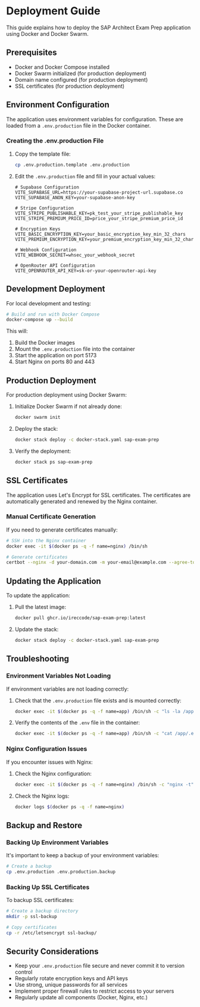 # Deployment Guide

This guide explains how to deploy the SAP Architect Exam Prep application using Docker and Docker Swarm.

## Prerequisites

- Docker and Docker Compose installed
- Docker Swarm initialized (for production deployment)
- Domain name configured (for production deployment)
- SSL certificates (for production deployment)

## Environment Configuration

The application uses environment variables for configuration. These are loaded from a `.env.production` file in the Docker container.

### Creating the .env.production File

1. Copy the template file:
   ```bash
   cp .env.production.template .env.production
   ```

2. Edit the `.env.production` file and fill in your actual values:
   ```env
   # Supabase Configuration
   VITE_SUPABASE_URL=https://your-supabase-project-url.supabase.co
   VITE_SUPABASE_ANON_KEY=your-supabase-anon-key

   # Stripe Configuration
   VITE_STRIPE_PUBLISHABLE_KEY=pk_test_your_stripe_publishable_key
   VITE_STRIPE_PREMIUM_PRICE_ID=price_your_stripe_premium_price_id

   # Encryption Keys
   VITE_BASIC_ENCRYPTION_KEY=your_basic_encryption_key_min_32_chars
   VITE_PREMIUM_ENCRYPTION_KEY=your_premium_encryption_key_min_32_chars

   # Webhook Configuration
   VITE_WEBHOOK_SECRET=whsec_your_webhook_secret

   # OpenRouter API Configuration
   VITE_OPENROUTER_API_KEY=sk-or-your-openrouter-api-key
   ```

## Development Deployment

For local development and testing:

```bash
# Build and run with Docker Compose
docker-compose up --build
```

This will:
1. Build the Docker images
2. Mount the `.env.production` file into the container
3. Start the application on port 5173
4. Start Nginx on ports 80 and 443

## Production Deployment

For production deployment using Docker Swarm:

1. Initialize Docker Swarm if not already done:
   ```bash
   docker swarm init
   ```

2. Deploy the stack:
   ```bash
   docker stack deploy -c docker-stack.yaml sap-exam-prep
   ```

3. Verify the deployment:
   ```bash
   docker stack ps sap-exam-prep
   ```

## SSL Certificates

The application uses Let's Encrypt for SSL certificates. The certificates are automatically generated and renewed by the Nginx container.

### Manual Certificate Generation

If you need to generate certificates manually:

```bash
# SSH into the Nginx container
docker exec -it $(docker ps -q -f name=nginx) /bin/sh

# Generate certificates
certbot --nginx -d your-domain.com -m your-email@example.com --agree-tos --non-interactive
```

## Updating the Application

To update the application:

1. Pull the latest image:
   ```bash
   docker pull ghcr.io/ireccode/sap-exam-prep:latest
   ```

2. Update the stack:
   ```bash
   docker stack deploy -c docker-stack.yaml sap-exam-prep
   ```

## Troubleshooting

### Environment Variables Not Loading

If environment variables are not loading correctly:

1. Check that the `.env.production` file exists and is mounted correctly:
   ```bash
   docker exec -it $(docker ps -q -f name=app) /bin/sh -c "ls -la /app/.env"
   ```

2. Verify the contents of the `.env` file in the container:
   ```bash
   docker exec -it $(docker ps -q -f name=app) /bin/sh -c "cat /app/.env"
   ```

### Nginx Configuration Issues

If you encounter issues with Nginx:

1. Check the Nginx configuration:
   ```bash
   docker exec -it $(docker ps -q -f name=nginx) /bin/sh -c "nginx -t"
   ```

2. Check the Nginx logs:
   ```bash
   docker logs $(docker ps -q -f name=nginx)
   ```

## Backup and Restore

### Backing Up Environment Variables

It's important to keep a backup of your environment variables:

```bash
# Create a backup
cp .env.production .env.production.backup
```

### Backing Up SSL Certificates

To backup SSL certificates:

```bash
# Create a backup directory
mkdir -p ssl-backup

# Copy certificates
cp -r /etc/letsencrypt ssl-backup/
```

## Security Considerations

- Keep your `.env.production` file secure and never commit it to version control
- Regularly rotate encryption keys and API keys
- Use strong, unique passwords for all services
- Implement proper firewall rules to restrict access to your servers
- Regularly update all components (Docker, Nginx, etc.) 